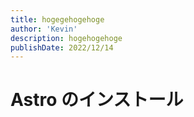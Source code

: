 ```yaml
---
title: hogegehogehoge
author: 'Kevin'
description: hogehogehoge
publishDate: 2022/12/14
---
```


# Astro のインストール
